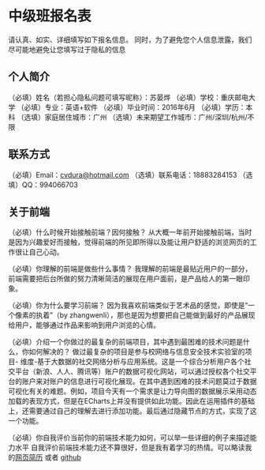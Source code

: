 # 中级班报名表

请认真、如实、详细填写如下报名信息。
同时，为了避免您个人信息泄露，我们尽可能地避免让您填写过于隐私的信息

## 个人简介

（必填）姓名（若担心隐私问题可填写昵称）：苏晏烨
（必填）学校：重庆邮电大学
（必填）专业：英语+软件
（必填）毕业时间：2016年6月
（必填）学历：本科
（选填）家庭居住城市：广州
（选填）未来期望工作城市：广州/深圳/杭州/不限

## 联系方式

（必填）Email：cvdura@hotmail.com
（选填）联系电话：18883284153
（选填）QQ：994066703

## 关于前端

（必填）什么时候开始接触前端？因何接触？
从大概一年前开始接触前端，当时是因为兴趣爱好而接触，觉得前端的所见即所得以及能让用户舒适的浏览网页的工作很让自己心动。

（必填）你理解的前端是做些什么事情？
我理解的前端是最贴近用户的一部分，前端需要把后台所做的努力清晰简洁的展现在用户面前，是产品给人的第一眼印象。

（必填）你为什么要学习前端？
因为我喜欢前端类似于艺术品的感觉，即使是“一个像素的执着”（by zhangwenli），那也是因为想要把自己能做到最好的产品展现给用户，能够通过作品来影响到用户浏览的心情。

（必填）介绍一个你做过的最复杂的前端项目，其中遇到最困难的技术问题是什么，你如何解决的？
做过最复杂的项目是参与校网络与信息安全技术实验室的项目- 维度-基于大数据的社交网络分析与应用系统。这是一个综合分析用户各个社交平台（新浪、人人、腾讯等）账户的数据可视化网站，可以通过授权各个社交平台的账户来对账户的信息进行可视化展现。在其中遇到困难的技术问题莫过于数据可视化有关的难题。例如，项目今天有一个需求是让力导向图的数据展示采用动态加载的表现方式，但是在ECharts上并没有提供如此功能。因此在运用插件的基础上，还需要通过自己的理解去进行添加功能。最后通过隐藏节点的方式，实现了这一个功能。

（必填）你自我评价当前你的前端技术能力如何，可以举一些详细的例子来描述能力水平
自我评价前端技术能力还不算很好，但是我有着学习的热情。可以略读我的[网页简历](http://soaanyip.github.io/cv/cn.html) 或者 [github](https://github.com/SoAanyip)
